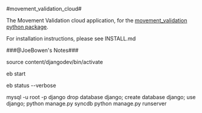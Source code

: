 #movement_validation_cloud#

The Movement Validation cloud application, for the [movement_validation python package](https://github.com/openworm/movement_validation).

For installation instructions, please see INSTALL.md



###@JoeBowen's Notes###

source content/djangodev/bin/activate

eb start

eb status --verbose

mysql -u root -p django
drop database django; create database django; use django; 
python manage.py syncdb
python manage.py runserver
